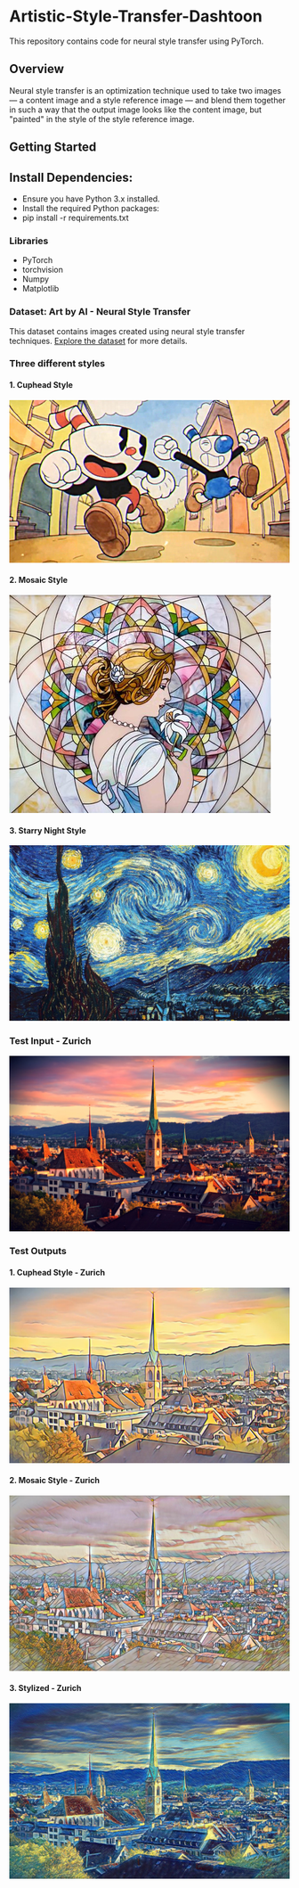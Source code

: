 # Artistic-Style-Transfer-Dashtoon

This repository contains code for neural style transfer using PyTorch.

## Overview

Neural style transfer is an optimization technique used to take two images — a content image and a style reference image — and blend them together in such a way that the output image looks like the content image, but "painted" in the style of the style reference image.

## Getting Started

## Install Dependencies:

- Ensure you have Python 3.x installed.
- Install the required Python packages:
- pip install -r requirements.txt


### Libraries

- PyTorch
- torchvision
- Numpy
- Matplotlib

### Dataset: Art by AI - Neural Style Transfer

This dataset contains images created using neural style transfer techniques. [Explore the dataset](https://www.kaggle.com/datasets/vbookshelf/art-by-ai-neural-style-transfer) for more details.

### Three different styles

#### 1. Cuphead Style
   ![Alt Text](https://github.com/Basheer22EE65R19/Artistic-Style-Transfer-Dashtoon/blob/main/Images/Styles/cuphead.jpg)

#### 2. Mosaic Style
   ![Alt Text](https://github.com/Basheer22EE65R19/Artistic-Style-Transfer-Dashtoon/blob/main/Images/Styles/mosaic.jpg)

#### 3. Starry Night Style
   ![Alt Text](https://github.com/Basheer22EE65R19/Artistic-Style-Transfer-Dashtoon/blob/main/Images/Styles/starry_night.jpg)

### Test Input - Zurich

![Alt Text](https://github.com/Basheer22EE65R19/Artistic-Style-Transfer-Dashtoon/blob/main/Images/Test_image/zurich.jpeg)

### Test Outputs

#### 1. Cuphead Style - Zurich
   ![Alt Text](https://github.com/Basheer22EE65R19/Artistic-Style-Transfer-Dashtoon/blob/main/Images/Test_output/cuphead-zurich.jpeg)

#### 2. Mosaic Style - Zurich
   ![Alt Text](https://github.com/Basheer22EE65R19/Artistic-Style-Transfer-Dashtoon/blob/main/Images/Test_output/mosaic-zurich.jpeg)

#### 3. Stylized - Zurich
   ![Alt Text](https://github.com/Basheer22EE65R19/Artistic-Style-Transfer-Dashtoon/blob/main/Images/Test_output/stylized-zurich.jpeg)
